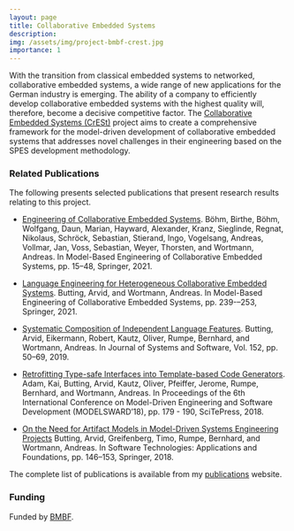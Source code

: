 ```yaml
---
layout: page
title: Collaborative Embedded Systems
description: 
img: /assets/img/project-bmbf-crest.jpg
importance: 1
---
```


With the transition from classical embedded systems to networked, collaborative embedded systems, a wide range of new applications for the German industry is emerging. The ability of a company to efficiently develop collaborative embedded systems with the highest quality will, therefore, become a decisive competitive factor. The [Collaborative Embedded Systems (CrESt)](https://crest.in.tum.de/) project aims to create a comprehensive framework for the model-driven development of collaborative embedded systems that addresses novel challenges in their engineering based on the SPES development methodology.

### Related Publications

The following presents selected publications that present research results relating to this project. 

- [Engineering of Collaborative Embedded Systems](https://www.se-rwth.de/publications/Engineering-of-Collaborative-Embedded-Systems.pdf). Böhm, Birthe, Böhm, Wolfgang, Daun, Marian, Hayward, Alexander, Kranz, Sieglinde, Regnat, Nikolaus, Schröck, Sebastian, Stierand, Ingo, Vogelsang, Andreas, Vollmar, Jan, Voss, Sebastian, Weyer, Thorsten, and Wortmann, Andreas. In Model-Based Engineering of Collaborative Embedded Systems, pp. 15–48, Springer,  2021. 

- [Language Engineering for Heterogeneous Collaborative Embedded Systems](https://www.se-rwth.de/publications/Language-Engineering-for-Heterogeneous-Collaborative-Embedded-Systems.pdf). Butting, Arvid, and Wortmann, Andreas. In Model-Based Engineering of Collaborative Embedded Systems, pp. 239-–253, Springer,  2021. 

- [Systematic Composition of Independent Language Features](https://www.se-rwth.de/publications/Systematic-Composition-of-Independent-Language-Features.pdf). Butting, Arvid, Eikermann, Robert, Kautz, Oliver, Rumpe, Bernhard, and Wortmann, Andreas. In Journal of Systems and Software, Vol. 152, pp. 50–69,  2019.

- [Retrofitting Type-safe Interfaces into Template-based Code Generators](https://www.se-rwth.de/publications/Retrofitting-Type-safe-Interfaces-into-Template-based-Code-Generators.pdf). Adam, Kai, Butting, Arvid, Kautz, Oliver, Pfeiffer, Jerome, Rumpe, Bernhard, and Wortmann, Andreas. In Proceedings of the 6th International Conference on Model-Driven Engineering and Software Development (MODELSWARD’18), pp. 179 - 190, SciTePress,  2018. 

- [On the Need for Artifact Models in Model-Driven Systems Engineering Projects](https://www.se-rwth.de/publications/On-the-Need-for-Artifact-Models-in-Model-Driven-Systems-Engineering-Projects.pdf) Butting, Arvid, Greifenberg, Timo, Rumpe, Bernhard, and Wortmann, Andreas. In Software Technologies: Applications and Foundations, pp. 146–153, Springer,  2018. 

The complete list of publications is available from my [publications](https://awortmann.github.io/publications/) website.

### Funding

Funded by [BMBF](https://www.softwaresysteme.dlr-pt.de/de/forschungsvorhaben-servicerobotik.php).